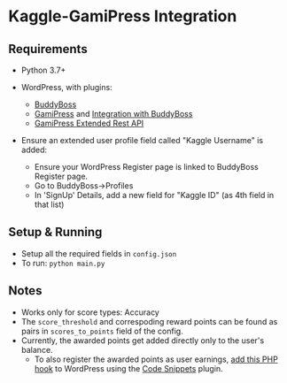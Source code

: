 # Kaggle-GamiPress Integration

## Requirements

- Python 3.7+
- WordPress, with plugins:
  - [BuddyBoss](https://www.buddyboss.com/platform/)
  - [GamiPress](https://wordpress.org/plugins/gamipress/) and [Integration with BuddyBoss](https://wordpress.org/plugins/gamipress-buddyboss-integration/)
  - [GamiPress Extended Rest API](https://gamipress.com/add-ons/gamipress-rest-api-extended/)

- Ensure an extended user profile field called "Kaggle Username" is added:
  - Ensure your WordPress Register page is linked to BuddyBoss Register page.
  - Go to BuddyBoss->Profiles
  - In 'SignUp' Details, add a new field for "Kaggle ID" (as 4th field in that list)

## Setup & Running

- Setup all the required fields in `config.json`
- To run: `python main.py`

## Notes

- Works only for score types: Accuracy
- The `score_threshold` and correspoding reward points can be found as pairs in `scores_to_points` field of the config.
- Currently, the awarded points get added directly only to the user's balance.
  - To also register the awarded points as user earnings, [add this PHP hook](https://wordpress.org/support/topic/api-to-award-points-by-adding-to-user-earnings-and-balance/) to WordPress using the [Code Snippets](https://wordpress.org/plugins/code-snippets/) plugin.
